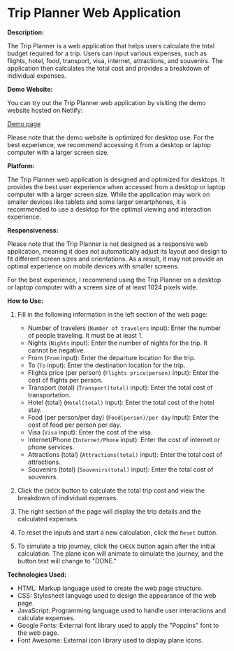 # Trip Planner Web Application

**Description:**

The Trip Planner is a web application that helps users calculate the total budget required for a trip. Users can input various expenses, such as flights, hotel, food, transport, visa, internet, attractions, and souvenirs. The application then calculates the total cost and provides a breakdown of individual expenses.

**Demo Website:**

You can try out the Trip Planner web application by visiting the demo website hosted on Netlify:

[Demo page](https://travel-budget-s-golba.netlify.app/)

Please note that the demo website is optimized for desktop use. For the best experience, we recommend accessing it from a desktop or laptop computer with a larger screen size.

**Platform:**

The Trip Planner web application is designed and optimized for desktops. It provides the best user experience when accessed from a desktop or laptop computer with a larger screen size. While the application may work on smaller devices like tablets and some larger smartphones, it is recommended to use a desktop for the optimal viewing and interaction experience.

**Responsiveness:**

Please note that the Trip Planner is not designed as a responsive web application, meaning it does not automatically adjust its layout and design to fit different screen sizes and orientations. As a result, it may not provide an optimal experience on mobile devices with smaller screens.

For the best experience, I recommend using the Trip Planner on a desktop or laptop computer with a screen size of at least 1024 pixels wide.

**How to Use:**

1. Fill in the following information in the left section of the web page:

   - Number of travelers (`Number of travelers` input): Enter the number of people traveling. It must be at least 1.
   - Nights (`Nights` input): Enter the number of nights for the trip. It cannot be negative.
   - From (`From` input): Enter the departure location for the trip.
   - To (`To` input): Enter the destination location for the trip.
   - Flights price (per person) (`Flights price(person)` input): Enter the cost of flights per person.
   - Transport (total) (`Transport(total)` input): Enter the total cost of transportation.
   - Hotel (total) (`Hotel(total)` input): Enter the total cost of the hotel stay.
   - Food (per person/per day) (`Food(person)/per day` input): Enter the cost of food per person per day.
   - Visa (`Visa` input): Enter the cost of the visa.
   - Internet/Phone (`Internet/Phone` input): Enter the cost of internet or phone services.
   - Attractions (total) (`Attractions(total)` input): Enter the total cost of attractions.
   - Souvenirs (total) (`Souvenirs(total)` input): Enter the total cost of souvenirs.

2. Click the `CHECK` button to calculate the total trip cost and view the breakdown of individual expenses.

3. The right section of the page will display the trip details and the calculated expenses.

4. To reset the inputs and start a new calculation, click the `Reset` button.

5. To simulate a trip journey, click the `CHECK` button again after the initial calculation. The plane icon will animate to simulate the journey, and the button text will change to "DONE."

**Technologies Used:**

- HTML: Markup language used to create the web page structure.
- CSS: Stylesheet language used to design the appearance of the web page.
- JavaScript: Programming language used to handle user interactions and calculate expenses.
- Google Fonts: External font library used to apply the "Poppins" font to the web page.
- Font Awesome: External icon library used to display plane icons.
